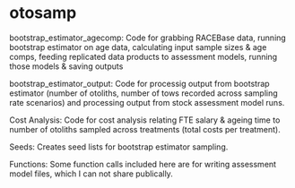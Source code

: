 # otosamp
bootstrap_estimator_agecomp: Code for grabbing RACEBase data, running bootstrap estimator on age data, calculating input sample sizes & age comps, feeding replicated data products to assessment models, running those models & saving outputs

bootstrap_estimator_output: Code for processig output from bootstrap estimator (number of otoliths, number of tows recorded across sampling rate scenarios) and processing output from stock assessment model runs.

Cost Analysis: Code for cost analysis relating FTE salary & ageing time to number of otoliths sampled across treatments (total costs per treatment).

Seeds: Creates seed lists for bootstrap estimator sampling.

Functions: Some function calls included here are for writing assessment model files, which I can not share publically.
